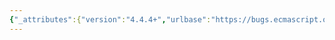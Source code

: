 ```yaml
---
{"_attributes":{"version":"4.4.4+","urlbase":"https://bugs.ecmascript.org/","maintainer":"dherman@mozilla.com"},"bug":{"bug_id":1691,"creation_ts":"2013-08-01 10:38:00 -0700","short_desc":"15.2.*: misc typos","delta_ts":"2013-08-23 08:22:57 -0700","product":"Draft for 6th Edition","component":"editorial issue","version":"Rev 16: July 15, 2013 Draft","rep_platform":"All","op_sys":"All","bug_status":"RESOLVED","resolution":"FIXED","priority":"Normal","bug_severity":"minor","everconfirmed":true,"reporter":{"uid":"jmdyck","name":"Michael Dyck"},"assigned_to":{"uid":"allen","name":"Allen Wirfs-Brock"},"long_desc":[{"commentid":4669,"comment_count":0,"who":{"uid":"jmdyck","name":"Michael Dyck"},"bug_when":"2013-08-01 10:38:59 -0700","thetext":"15.2.3.10 / step 2\n    Let status be the result of calling the [[PreventExtensions]]\n    internal method of .\n\nInsert \"O\" before period.\n\n---\n\n15.2.3.13 / step 2\n    Return the result of IsExtensible(O).\n\nThe \")\" is in a monospace font. Change it to a serif font."},{"commentid":4678,"comment_count":1,"who":{"uid":"allen","name":"Allen Wirfs-Brock"},"bug_when":"2013-08-01 13:04:29 -0700","thetext":"fixed in rev17 editor's draft"},{"commentid":5122,"comment_count":2,"who":{"uid":"allen","name":"Allen Wirfs-Brock"},"bug_when":"2013-08-23 08:22:57 -0700","thetext":"fixed in rev17, August 23, 2013 draft"}]}}
---
```

